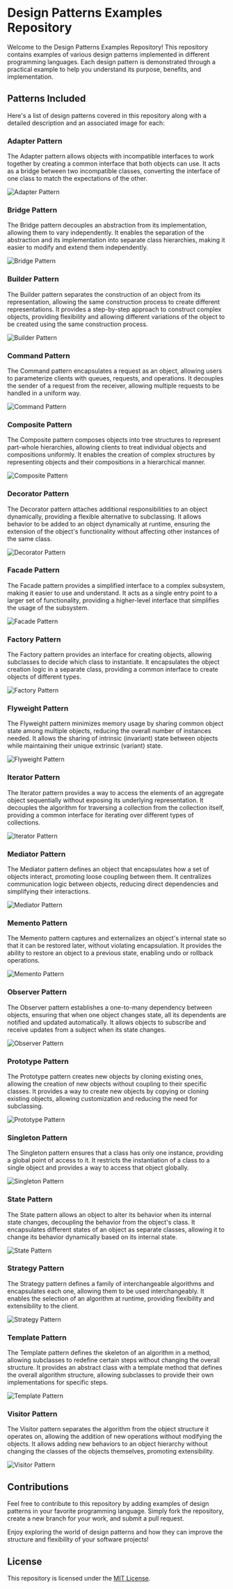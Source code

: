 # Design Patterns Examples Repository

Welcome to the Design Patterns Examples Repository! This repository contains examples of various design patterns implemented in different programming languages. Each design pattern is demonstrated through a practical example to help you understand its purpose, benefits, and implementation.

## Patterns Included

Here's a list of design patterns covered in this repository along with a detailed description and an associated image for each:

### Adapter Pattern
The Adapter pattern allows objects with incompatible interfaces to work together by creating a common interface that both objects can use. It acts as a bridge between two incompatible classes, converting the interface of one class to match the expectations of the other.

![Adapter Pattern](images/adapter-pattern.png)

### Bridge Pattern
The Bridge pattern decouples an abstraction from its implementation, allowing them to vary independently. It enables the separation of the abstraction and its implementation into separate class hierarchies, making it easier to modify and extend them independently.

![Bridge Pattern](images/bridge-pattern.png)

### Builder Pattern
The Builder pattern separates the construction of an object from its representation, allowing the same construction process to create different representations. It provides a step-by-step approach to construct complex objects, providing flexibility and allowing different variations of the object to be created using the same construction process.

![Builder Pattern](images/builder-pattern.png)

### Command Pattern
The Command pattern encapsulates a request as an object, allowing users to parameterize clients with queues, requests, and operations. It decouples the sender of a request from the receiver, allowing multiple requests to be handled in a uniform way.

![Command Pattern](images/command-pattern.png)

### Composite Pattern
The Composite pattern composes objects into tree structures to represent part-whole hierarchies, allowing clients to treat individual objects and compositions uniformly. It enables the creation of complex structures by representing objects and their compositions in a hierarchical manner.

![Composite Pattern](images/composite-pattern.png)

### Decorator Pattern
The Decorator pattern attaches additional responsibilities to an object dynamically, providing a flexible alternative to subclassing. It allows behavior to be added to an object dynamically at runtime, ensuring the extension of the object's functionality without affecting other instances of the same class.

![Decorator Pattern](images/decorator-pattern.png)

### Facade Pattern
The Facade pattern provides a simplified interface to a complex subsystem, making it easier to use and understand. It acts as a single entry point to a larger set of functionality, providing a higher-level interface that simplifies the usage of the subsystem.

![Facade Pattern](images/facade-pattern.png)

### Factory Pattern
The Factory pattern provides an interface for creating objects, allowing subclasses to decide which class to instantiate. It encapsulates the object creation logic in a separate class, providing a common interface to create objects of different types.

![Factory Pattern](images/factory-pattern.png)

### Flyweight Pattern
The Flyweight pattern minimizes memory usage by sharing common object state among multiple objects, reducing the overall number of instances needed. It allows the sharing of intrinsic (invariant) state between objects while maintaining their unique extrinsic (variant) state.

![Flyweight Pattern](images/flyweight-pattern.png)

### Iterator Pattern
The Iterator pattern provides a way to access the elements of an aggregate object sequentially without exposing its underlying representation. It decouples the algorithm for traversing a collection from the collection itself, providing a common interface for iterating over different types of collections.

![Iterator Pattern](images/iterator-pattern.png)

### Mediator Pattern
The Mediator pattern defines an object that encapsulates how a set of objects interact, promoting loose coupling between them. It centralizes communication logic between objects, reducing direct dependencies and simplifying their interactions.

![Mediator Pattern](images/mediator-pattern.png)

### Memento Pattern
The Memento pattern captures and externalizes an object's internal state so that it can be restored later, without violating encapsulation. It provides the ability to restore an object to a previous state, enabling undo or rollback operations.

![Memento Pattern](images/memento-pattern.png)

### Observer Pattern
The Observer pattern establishes a one-to-many dependency between objects, ensuring that when one object changes state, all its dependents are notified and updated automatically. It allows objects to subscribe and receive updates from a subject when its state changes.

![Observer Pattern](images/observer-pattern.png)

### Prototype Pattern
The Prototype pattern creates new objects by cloning existing ones, allowing the creation of new objects without coupling to their specific classes. It provides a way to create new objects by copying or cloning existing objects, allowing customization and reducing the need for subclassing.

![Prototype Pattern](images/prototype-pattern.png)

### Singleton Pattern
The Singleton pattern ensures that a class has only one instance, providing a global point of access to it. It restricts the instantiation of a class to a single object and provides a way to access that object globally.

![Singleton Pattern](images/singleton-pattern.png)

### State Pattern
The State pattern allows an object to alter its behavior when its internal state changes, decoupling the behavior from the object's class. It encapsulates different states of an object as separate classes, allowing it to change its behavior dynamically based on its internal state.

![State Pattern](images/state-pattern.png)

### Strategy Pattern
The Strategy pattern defines a family of interchangeable algorithms and encapsulates each one, allowing them to be used interchangeably. It enables the selection of an algorithm at runtime, providing flexibility and extensibility to the client.

![Strategy Pattern](images/strategy-pattern.png)

### Template Pattern
The Template pattern defines the skeleton of an algorithm in a method, allowing subclasses to redefine certain steps without changing the overall structure. It provides an abstract class with a template method that defines the overall algorithm structure, allowing subclasses to provide their own implementations for specific steps.

![Template Pattern](images/template-pattern.png)

### Visitor Pattern
The Visitor pattern separates the algorithm from the object structure it operates on, allowing the addition of new operations without modifying the objects. It allows adding new behaviors to an object hierarchy without changing the classes of the objects themselves, promoting extensibility.

![Visitor Pattern](images/visitor-pattern.png)

## Contributions

Feel free to contribute to this repository by adding examples of design patterns in your favorite programming language. Simply fork the repository, create a new branch for your work, and submit a pull request.

Enjoy exploring the world of design patterns and how they can improve the structure and flexibility of your software projects!

## License

This repository is licensed under the [MIT License](LICENSE).
